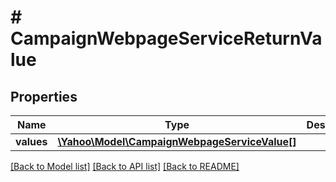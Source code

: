 # # CampaignWebpageServiceReturnValue

## Properties

Name | Type | Description | Notes
------------ | ------------- | ------------- | -------------
**values** | [**\Yahoo\Model\CampaignWebpageServiceValue[]**](CampaignWebpageServiceValue.md) |  | [optional] 

[[Back to Model list]](../../README.md#documentation-for-models) [[Back to API list]](../../README.md#documentation-for-api-endpoints) [[Back to README]](../../README.md)


